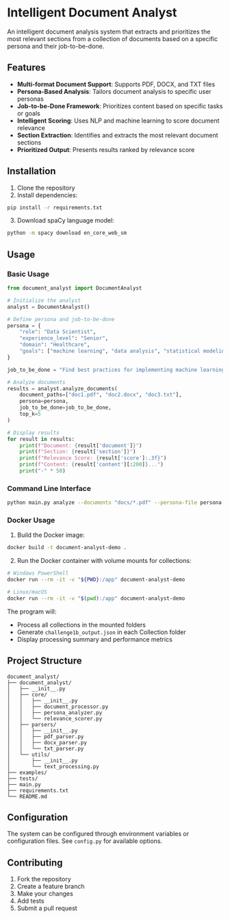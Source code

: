 # Intelligent Document Analyst

An intelligent document analysis system that extracts and prioritizes the most relevant sections from a collection of documents based on a specific persona and their job-to-be-done.

## Features

- **Multi-format Document Support**: Supports PDF, DOCX, and TXT files
- **Persona-Based Analysis**: Tailors document analysis to specific user personas
- **Job-to-be-Done Framework**: Prioritizes content based on specific tasks or goals
- **Intelligent Scoring**: Uses NLP and machine learning to score document relevance
- **Section Extraction**: Identifies and extracts the most relevant document sections
- **Prioritized Output**: Presents results ranked by relevance score

## Installation

1. Clone the repository
2. Install dependencies:
```bash
pip install -r requirements.txt
```

3. Download spaCy language model:
```bash
python -m spacy download en_core_web_sm
```

## Usage

### Basic Usage

```python
from document_analyst import DocumentAnalyst

# Initialize the analyst
analyst = DocumentAnalyst()

# Define persona and job-to-be-done
persona = {
    "role": "Data Scientist",
    "experience_level": "Senior",
    "domain": "Healthcare",
    "goals": ["machine learning", "data analysis", "statistical modeling"]
}

job_to_be_done = "Find best practices for implementing machine learning models in healthcare data analysis"

# Analyze documents
results = analyst.analyze_documents(
    document_paths=["doc1.pdf", "doc2.docx", "doc3.txt"],
    persona=persona,
    job_to_be_done=job_to_be_done,
    top_k=5
)

# Display results
for result in results:
    print(f"Document: {result['document']}")
    print(f"Section: {result['section']}")
    print(f"Relevance Score: {result['score']:.3f}")
    print(f"Content: {result['content'][:200]}...")
    print("-" * 50)
```

### Command Line Interface

```bash
python main.py analyze --documents "docs/*.pdf" --persona-file persona.json --job "Find ML best practices" --output results.json
```

### Docker Usage

1. Build the Docker image:
```bash
docker build -t document-analyst-demo .
```

2. Run the Docker container with volume mounts for collections:
```bash
# Windows PowerShell
docker run --rm -it -v "${PWD}:/app" document-analyst-demo

# Linux/macOS
docker run --rm -it -v "$(pwd):/app" document-analyst-demo
```

The program will:
- Process all collections in the mounted folders
- Generate `challenge1b_output.json` in each Collection folder
- Display processing summary and performance metrics

## Project Structure

```
document_analyst/
├── document_analyst/
│   ├── __init__.py
│   ├── core/
│   │   ├── __init__.py
│   │   ├── document_processor.py
│   │   ├── persona_analyzer.py
│   │   └── relevance_scorer.py
│   ├── parsers/
│   │   ├── __init__.py
│   │   ├── pdf_parser.py
│   │   ├── docx_parser.py
│   │   └── txt_parser.py
│   └── utils/
│       ├── __init__.py
│       └── text_processing.py
├── examples/
├── tests/
├── main.py
├── requirements.txt
└── README.md
```

## Configuration

The system can be configured through environment variables or configuration files. See `config.py` for available options.

## Contributing

1. Fork the repository
2. Create a feature branch
3. Make your changes
4. Add tests
5. Submit a pull request
